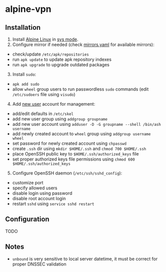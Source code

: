 # alpine-vpn


## Installation

1. Install [Alpine Linux][alpine-install] in [sys mode][alpine-sys-mode].
2. Configure mirror if needed (check [mirrors.yaml][alpine-mirrors]
   for available mirrors):
  - check/update `/etc/apk/repositories`
  - run `apk update` to update apk repository indexes
  - run `apk upgrade` to upgrade outdated packages
3. Install `sudo`:
  - `apk add sudo`
  - allow `wheel` group users to run passwordless `sudo` commands (edit
      `/etc/sudoers` file using `visudo`)
4. Add [new user][alpine-new-user] account for management:
  - add/edit defaults in `/etc/skel`
  - add new user group using `addgroup groupname`
  - add new user account using `adduser -D -G groupname --shell /bin/ash username`
  - add newly created account to `wheel` group using `addgroup username wheel`
  - set password for newly created account using `chpasswd`
  - create `.ssh` dir using `mkdir $HOME/.ssh` and `chmod 700 $HOME/.ssh`
  - place OpenSSH public key to `$HOME/.ssh/authorized_keys` file
  - set proper authorized keys file permissions using `chmod 600 $HOME/.ssh/authorized_keys`
5. Configure OpenSSH daemon (`/etc/ssh/sshd_config`):
  - customize port
  - specify allowed users
  - disable login using password
  - disable root account login
  - restart `sshd` using `service sshd restart`


## Configuration

TODO


## Notes

- `unbound` is very sensitive to local server datetime, it must be correct for
    proper DNSSEC validation


[alpine-install]: https://wiki.alpinelinux.org/wiki/Installation
[alpine-sys-mode]: https://wiki.alpinelinux.org/wiki/Alpine_newbie_install_manual#sys_mode
[alpine-new-user]: https://wiki.alpinelinux.org/wiki/Alpine_newbie_apk_packages#New_users:_management_of_users_and_logins
[alpine-mirrors]: https://git.alpinelinux.org/aports/tree/main/alpine-mirrors/mirrors.yaml
